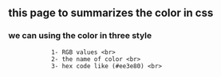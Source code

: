 ## this page to summarizes the color in css

 ### we can using the color in three style <br>
                1- RGB values <br>
                2- the name of color <br>
                3- hex code like (#ee3e80) <br>